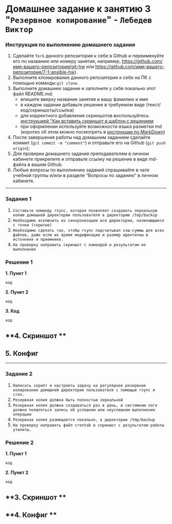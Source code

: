 # Домашнее задание к занятию 3 "`Резервное копирование`" - `Лебедев Виктор`


### Инструкция по выполнению домашнего задания

   1. Сделайте `fork` данного репозитория к себе в Github и переименуйте его по названию или номеру занятия, например, https://github.com/имя-вашего-репозитория/git-hw или  https://github.com/имя-вашего-репозитория/7-1-ansible-hw).
   2. Выполните клонирование данного репозитория к себе на ПК с помощью команды `git clone`.
   3. Выполните домашнее задание и заполните у себя локально этот файл README.md:
      - впишите вверху название занятия и вашу фамилию и имя
      - в каждом задании добавьте решение в требуемом виде (текст/код/скриншоты/ссылка)
      - для корректного добавления скриншотов воспользуйтесь [инструкцией "Как вставить скриншот в шаблон с решением](https://github.com/netology-code/sys-pattern-homework/blob/main/screen-instruction.md)
      - при оформлении используйте возможности языка разметки md (коротко об этом можно посмотреть в [инструкции  по MarkDown](https://github.com/netology-code/sys-pattern-homework/blob/main/md-instruction.md))
   4. После завершения работы над домашним заданием сделайте коммит (`git commit -m "comment"`) и отправьте его на Github (`git push origin`);
   5. Для проверки домашнего задания преподавателем в личном кабинете прикрепите и отправьте ссылку на решение в виде md-файла в вашем Github.
   6. Любые вопросы по выполнению заданий спрашивайте в чате учебной группы и/или в разделе “Вопросы по заданию” в личном кабинете.

---

### Задание 1

1. `Составьте команду rsync, которая позволяет создавать зеркальную копию домашней директории пользователя в директорию /tmp/backup`
2. `Необходимо исключить из синхронизации все директории, начинающиеся с точки (скрытые)`
3. `Необходимо сделать так, чтобы rsync подсчитывал хэш-суммы для всех файлов, даже если их время модификации и размер идентичны в источнике и приемнике.`
4. `На проверку направить скриншот с командой и результатом ее выполнения`

### Решение 1

**1. Пункт 1**
```
код
```
**2. Пункт 2**
```
код
```
**3. Код**
```
код
```
**4. Скриншот **
---
**5. Конфиг**
---

---

### Задание 2

1. `Написать скрипт и настроить задачу на регулярное резервное копирование домашней директории пользователя с помощью rsync и cron.`
2. `Резервная копия должна быть полностью зеркальной`
3. `Резервная копия должна создаваться раз в день, в системном логе должна появляться запись об успешном или неуспешном выполнении операции`
4. `Резервная копия размещается локально, в директории /tmp/backup`
5. `На проверку направить файл crontab и скриншот с результатом работы утилиты.`

### Решение 2
**1. Пункт 1**
```
код
```
**2. Пункт 2**
```
код
```
**3. Скриншот **
---
**4. Конфиг **
---
